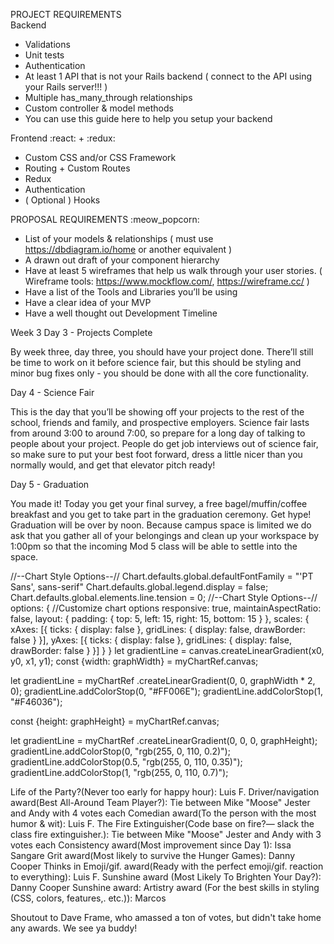 PROJECT REQUIREMENTS  
Backend 

- Validations
- Unit tests
- Authentication
- At least 1 API that is not your Rails backend 
( connect to the API using your Rails server!!! )
- Multiple has_many_through relationships
- Custom controller & model methods
- You can use this guide here to help you setup your backend

Frontend  :react: + :redux:

- Custom CSS and/or CSS Framework
- Routing + Custom Routes
- Redux
- Authentication
- ( Optional ) Hooks

PROPOSAL REQUIREMENTS  :meow_popcorn:

- List of your models & relationships 
( must use https://dbdiagram.io/home or another equivalent )
- A drawn out draft of your component hierarchy
- Have at least 5 wireframes that help us walk through your user stories. 
( Wireframe tools: https://www.mockflow.com/, https://wireframe.cc/ )
- Have a list of the Tools and Libraries you’ll be using
- Have a clear idea of your MVP
- Have a well thought out Development Timeline

<!-- Week 1
Day 1 - Initial Project Pitches

This is when you get to pitch whatever pie in the sky things you want. We’re not yet worried about what your MVP is or whether your idea is practical - just come up with ideas. You won’t be starting on your project until Day 3, so think of this as your research and development phase. Learn Auth, learn Redux, learn how to use complex APIs and libraries. Your SECs will give you an idea of what is and isn’t practical, and some guidance on the technologies you’re looking at.

Day 3 - Project Proposals

You will have your project ready to pitch to a panel including a lead and your SECs. You’ll have the models drawn out, a sketched out version of what your frontend will look like, and evidence that you’re able to use the APIs and libraries that you’re going to implement. You’ll also have a proposal for what your MVP will look like. You’re expected to have the MVP complete a week from this day. Together you and your instructors will determine the best project to move forward with.

Day 5 - Retro

In addition to doing stand-ups every morning, you’ll be taking part in a retro every Friday. This will be the time to talk about what went right, what went wrong, what roadblocks you’re still up against and your plan of attack for getting over them.

Day 5 will also be the first of your mandatory check-ins with your assigned project manager. You’ll have two of these leading up to your MVP presentation. After that, office hours will be available to sign-up for, but will not be mandatory. -->

<!-- Week 2
Day 3 - MVP Presentations

You will present your completed MVP to your project manager and a lead instructor. You should have all the functionality that you promised during your project proposal, as well as a plan of attack for the next week. -->

Week 3
Day 3 - Projects Complete

By week three, day three, you should have your project done. There’ll still be time to work on it before science fair, but this should be styling and minor bug fixes only - you should be done with all the core functionality.

Day 4 - Science Fair

This is the day that you’ll be showing off your projects to the rest of the school, friends and family, and prospective employers. Science fair lasts from around 3:00 to around 7:00, so prepare for a long day of talking to people about your project. People do get job interviews out of science fair, so make sure to put your best foot forward, dress a little nicer than you normally would, and get that elevator pitch ready!

Day 5 - Graduation

You made it! Today you get your final survey, a free bagel/muffin/coffee breakfast and you get to take part in the graduation ceremony. Get hype! Graduation will be over by noon. Because campus space is limited we do ask that you gather all of your belongings and clean up your workspace by 1:00pm so that the incoming Mod 5 class will be able to settle into the space.

//--Chart Style Options--//
Chart.defaults.global.defaultFontFamily = "'PT Sans', sans-serif"
Chart.defaults.global.legend.display = false;
Chart.defaults.global.elements.line.tension = 0;
//--Chart Style Options--//
options: {
  //Customize chart options
  responsive: true,
  maintainAspectRatio: false,
    layout: {
      padding: {
          top: 5,
          left: 15,
          right: 15,
          bottom: 15
      }
  },
  scales: {
      xAxes: [{
          ticks: { display: false },
          gridLines: {
              display: false,
              drawBorder: false
          }
      }],
      yAxes: [{
          ticks: { display: false },
          gridLines: {
              display: false,
              drawBorder: false
          }
      }]
  }
}
let gradientLine = canvas.createLinearGradient(x0, y0, x1, y1);
const {width: graphWidth} = myChartRef.canvas;

let gradientLine = myChartRef
    .createLinearGradient(0, 0, graphWidth * 2, 0);
gradientLine.addColorStop(0, "#FF006E");
gradientLine.addColorStop(1, "#F46036");

const {height: graphHeight} = myChartRef.canvas;

let gradientLine = myChartRef
    .createLinearGradient(0, 0, 0, graphHeight);
gradientLine.addColorStop(0, "rgb(255, 0, 110, 0.2)");
gradientLine.addColorStop(0.5, "rgb(255, 0, 110, 0.35)");
gradientLine.addColorStop(1, "rgb(255, 0, 110, 0.7)");

Life of the Party?(Never too early for happy hour): Luis F.
Driver/navigation award(Best All-Around Team Player?): Tie between Mike "Moose" Jester and Andy with 4 votes each
Comedian award(To the person with the most humor & wit): Luis F.
The Fire Extinguisher(Code base on fire?— slack the class fire extinguisher.): Tie between Mike "Moose" Jester and Andy with 3 votes each
Consistency award(Most improvement since Day 1): Issa Sangare
Grit award(Most likely to survive the Hunger Games): Danny Cooper
Thinks in Emoji/gif. award(Ready with the perfect emoji/gif. reaction to everything): Luis F.
Sunshine award (Most Likely To Brighten Your Day?): Danny Cooper
Sunshine award: Artistry award (For the best skills in styling (CSS, colors, features,. etc.)): Marcos 

Shoutout to Dave Frame, who amassed a ton of votes, but didn't take home any awards. We see ya buddy!